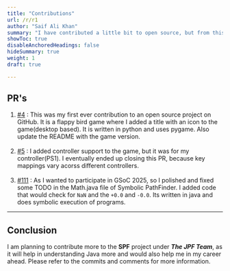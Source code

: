 ```yaml
---
title: "Contributions"
url: /r/r1
author: "Saif Ali Khan"
summary: "I have contributed a little bit to open source, but from this year I am contributing regularly because of GSoC. See my pull request's under this section."
showToc: true
disableAnchoredHeadings: false
hideSummary: true
weight: 1
draft: true

---
```



## PR's

1. [#4](https://github.com/mehmetemineker/flappy-bird/pull/4) : This was my first ever contribution to an open source project on GitHub. It is a flappy bird game where I added a title with an icon to the game(desktop based). It is written in python and uses pygame. Also update the README with the game version.
<br><br>
2. [#5](https://github.com/mehmetemineker/flappy-bird/pull/5) : I added controller support to the game, but it was for my controller(PS1). I eventually ended up closing this PR, because key mappings vary acorss different controllers.
<br><br>
3. [#111](https://github.com/SymbolicPathFinder/jpf-symbc/pull/111) : As I wanted to participate in GSoC 2025, so I polished and fixed some TODO in the Math.java file of Symbolic PathFinder. I added code that would check for `NaN` and the `+0.0` and `-0.0`. Its written in java and does symbolic execution of programs.

---

## Conclusion

I am planning to contribute more to the **SPF** project under ***The JPF Team***, as it will help in understanding Java more and would also help me in my career ahead. Please refer to the commits and comments for more information.
